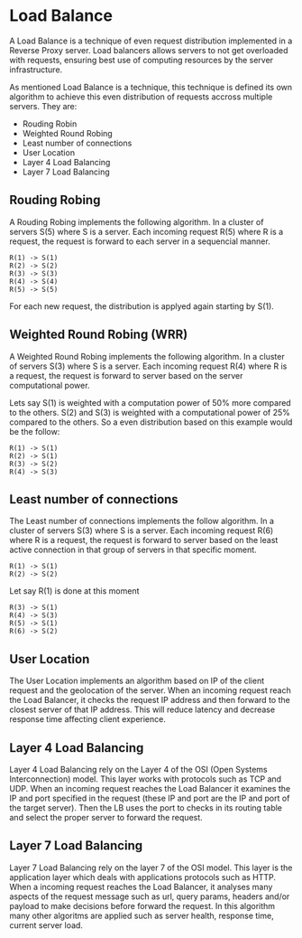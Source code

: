 # Load Balance

A Load Balance is a technique of even request distribution implemented in a Reverse Proxy server. Load balancers allows servers to not get overloaded with requests, ensuring best use of computing resources by the server infrastructure.

As mentioned Load Balance is a technique, this technique is defined its own algorithm to achieve this even distribution of requests accross multiple servers.
They are:

- Rouding Robin
- Weighted Round Robing
- Least number of connections
- User Location
- Layer 4 Load Balancing
- Layer 7 Load Balancing

## Rouding Robing

A Rouding Robing implements the following algorithm. In a cluster of servers S(5) where S is a server. Each incoming request R(5) where R is a request, the request is forward to each server in a sequencial manner.

    R(1) -> S(1)
    R(2) -> S(2)
    R(3) -> S(3)
    R(4) -> S(4)
    R(5) -> S(5)

For each new request, the distribution is applyed again starting by S(1).

## Weighted Round Robing (WRR)

A Weighted Round Robing implements the following algorithm. In a cluster of servers S(3) where S is a server. Each incoming request R(4) where R is a request, the request is forward to server based on the server computational power.

Lets say S(1) is weighted with a computation power of 50% more compared to the others.
S(2) and S(3) is weighted with a computational power of 25% compared to the others.
So a even distribution based on this example would be the follow:

    R(1) -> S(1)
    R(2) -> S(1)
    R(3) -> S(2)
    R(4) -> S(3)

## Least number of connections

The Least number of connections implements the follow algorithm. In a cluster of servers S(3) where S is a server. Each incoming request R(6) where R is a request, the request is forward to server based on the least active connection in that group of servers in that specific moment.

    R(1) -> S(1)
    R(2) -> S(2)

Let say R(1) is done at this moment

    R(3) -> S(1)
    R(4) -> S(3)
    R(5) -> S(1)
    R(6) -> S(2)

## User Location

The User Location implements an algorithm based on IP of the client request and the geolocation of the server.
When an incoming request reach the Load Balancer, it checks the request IP address and then forward to the closest server of that IP address.
This will reduce latency and decrease response time affecting client experience.

## Layer 4 Load Balancing

Layer 4 Load Balancing rely on the Layer 4 of the OSI (Open Systems Interconnection) model. This layer works with protocols such as TCP and UDP. When an incoming request reaches the Load Balancer it examines the IP and port specified in the request (these IP and port are the IP and port of the target server). Then the LB uses the port to checks in its routing table and select the proper server to forward the request.

## Layer 7 Load Balancing

Layer 7 Load Balancing rely on the layer 7 of the OSI model. This layer is the application layer which deals with applications protocols such as HTTP.
When a incoming request reaches the Load Balancer, it analyses many aspects of the request message such as url, query params, headers and/or payload to make decisions before forward the request.
In this algorithm many other algoritms are applied such as server health, response time, current server load.
